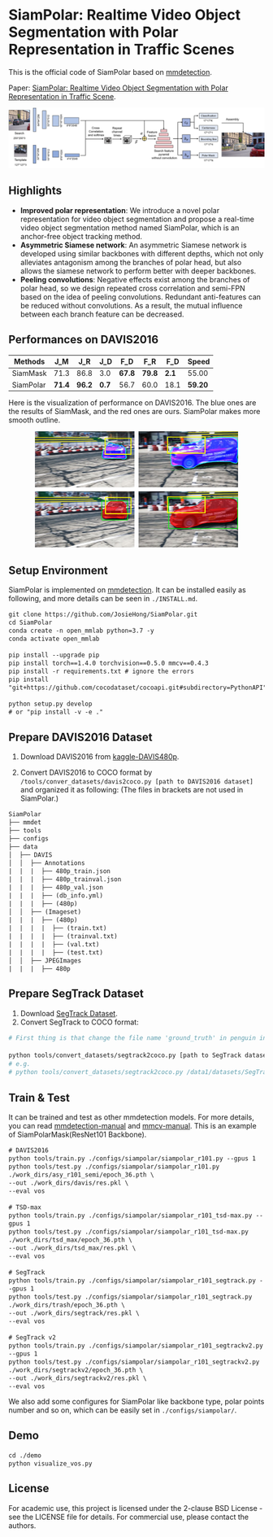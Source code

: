 <!--
 * @Author: JosieHong
 * @Date: 2020-05-06 00:47:57
 * @LastEditAuthor: JosieHong
 * @LastEditTime: 2021-01-17 00:40:35
-->
# SiamPolar: Realtime Video Object Segmentation with Polar Representation in Traffic Scenes

This is the official code of SiamPolar based on [mmdetection](https://github.com/open-mmlab/mmdetection). 

Paper: [SiamPolar: Realtime Video Object Segmentation with Polar Representation in Traffic Scene](). 

<div align="center">
	<img src="./imgs/siam_polarmask_pipeline.png" alt="siam_polarmask_pipeline" width="800">
</div>


## Highlights

- **Improved polar representation**: We introduce a novel polar representation for video object segmentation and propose a real-time video object segmentation method named SiamPolar, which is an anchor-free object tracking method.
- **Asymmetric Siamese network**: An asymmetric Siamese network is developed using similar backbones with different depths, which not only alleviates antagonism among the branches of polar head, but also allows the siamese network to perform better with deeper backbones.
- **Peeling convolutions**: Negative effects exist among the branches of polar head, so we design repeated cross correlation and semi-FPN based on the idea of peeling convolutions. Redundant anti-features can be reduced without convolutions. As a result, the mutual influence between each branch feature can be decreased. 

## Performances on DAVIS2016

| Methods   | J_M​      | J_R​      | J_D​     | F_D​      | F_R​      | F_D​     | Speed     |
| --------- | -------- | -------- | ------- | -------- | -------- | ------- | --------- |
| SiamMask  | 71.3     | 86.8     | 3.0     | **67.8** | **79.8** | **2.1** | 55.00     |
| SiamPolar | **71.4** | **96.2** | **0.7** | 56.7     | 60.0     | 18.1    | **59.20** |

Here is the visualization of performance on DAVIS2016. The blue ones are the results of SiamMask, and the red ones are ours. SiamPolar makes more smooth outline. 

<div align="center">
	<img src="./imgs/performance.png" alt="performance_on_DAVIS2016" width="400">
</div>


## Setup Environment

SiamPolar is implemented on [mmdetection](https://github.com/open-mmlab/mmdetection). It can be installed easily as following, and more details can be seen in `./INSTALL.md`.

```shell
git clone https://github.com/JosieHong/SiamPolar.git
cd SiamPolar
conda create -n open_mmlab python=3.7 -y
conda activate open_mmlab

pip install --upgrade pip
pip install torch==1.4.0 torchvision==0.5.0 mmcv==0.4.3
pip install -r requirements.txt # ignore the errors
pip install "git+https://github.com/cocodataset/cocoapi.git#subdirectory=PythonAPI"

python setup.py develop
# or "pip install -v -e ."
```

## Prepare DAVIS2016 Dataset

1. Download DAVIS2016 from [kaggle-DAVIS480p](https://www.kaggle.com/mrjb166/davis480p).

2. Convert DAVIS2016 to COCO format by `/tools/conver_datasets/davis2coco.py [path to DAVIS2016 dataset]` and organized it as following: (The files in brackets are not used in SiamPolar.)

```shell
SiamPolar
├── mmdet
├── tools
├── configs
├── data
│  ├── DAVIS
│  │  ├── Annotations
|  |  |  ├── 480p_train.json
|  |  |  ├── 480p_trainval.json
|  |  |  ├── 480p_val.json
|  |  |  ├── (db_info.yml)
|  |  |  ├── (480p)
│  │  ├── (Imageset)
|  |  |  ├── (480p)
|  |  |  |  ├── (train.txt)
|  |  |  |  ├── (trainval.txt)
|  |  |  |  ├── (val.txt)
|  |  |  |  ├── (test.txt)
│  │  ├── JPEGImages
|  |  |  ├── 480p
```

## Prepare SegTrack Dataset

1. Download [SegTrack Dataset](http://cpl.cc.gatech.edu/projects/SegTrack/).
2. Convert SegTrack to COCO format: 

```bash
# First thing is that change the file name 'ground_truth' in penguin into 'ground-truth'.

python tools/convert_datasets/segtrack2coco.py [path to SegTrack dataset]
# e.g.
# python tools/convert_datasets/segtrack2coco.py /data1/datasets/SegTrack
```

## Train & Test

It can be trained and test as other mmdetection models. For more details, you can read [mmdetection-manual](https://mmdetection.readthedocs.io/en/latest/INSTALL.html) and [mmcv-manual](https://mmcv.readthedocs.io/en/latest/image.html). This is an example of SiamPolarMask(ResNet101 Backbone). 

```shell
# DAVIS2016
python tools/train.py ./configs/siampolar/siampolar_r101.py --gpus 1
python tools/test.py ./configs/siampolar/siampolar_r101.py ./work_dirs/asy_r101_semi/epoch_36.pth \
--out ./work_dirs/davis/res.pkl \
--eval vos

# TSD-max
python tools/train.py ./configs/siampolar/siampolar_r101_tsd-max.py --gpus 1
python tools/test.py ./configs/siampolar/siampolar_r101_tsd-max.py ./work_dirs/tsd_max/epoch_36.pth \
--out ./work_dirs/tsd_max/res.pkl \
--eval vos

# SegTrack
python tools/train.py ./configs/siampolar/siampolar_r101_segtrack.py --gpus 1
python tools/test.py ./configs/siampolar/siampolar_r101_segtrack.py ./work_dirs/trash/epoch_36.pth \
--out ./work_dirs/segtrack/res.pkl \
--eval vos

# SegTrack v2
python tools/train.py ./configs/siampolar/siampolar_r101_segtrackv2.py --gpus 1
python tools/test.py ./configs/siampolar/siampolar_r101_segtrackv2.py ./work_dirs/segtrackv2/epoch_36.pth \
--out ./work_dirs/segtrackv2/res.pkl \
--eval vos
```

We also add some configures for SiamPolar like backbone type, polar points number and so on, which can be easily set in `./configs/siampolar/`.

## Demo

```
cd ./demo
python visualize_vos.py
```

## License

For academic use, this project is licensed under the 2-clause BSD License - see the LICENSE file for details. For commercial use, please contact the authors. 
